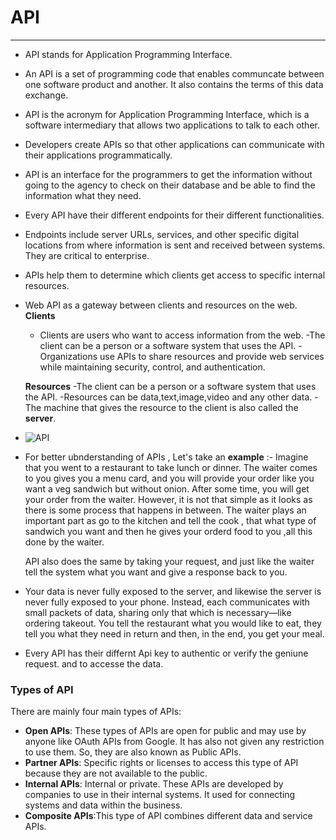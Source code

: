 # API

-----

- API stands for Application Programming Interface.
- An API is a set of programming code that enables communcate between one software product and another. 
  It also contains the terms of this data exchange.
- API is the acronym for Application Programming Interface, which is a software intermediary that allows two 
  applications to talk to each other.
- Developers create APIs so that other applications can communicate with their applications programmatically.
- API is an interface for the programmers to get the information without going to the agency to check on their database 
  and be able to find the information what they need.
- Every API have their different endpoints for their different functionalities.
- Endpoints include server URLs, services, and other specific digital locations from where information is sent and received between systems.
  They are critical to enterprise.
- APIs help them to determine which clients get access to specific internal resources.
- Web API as a gateway between clients and resources on the web.
   **Clients**
     - Clients are users who want to access information from the web.
     -The client can be a person or a software system that uses the API. 
     -Organizations use APIs to share resources and provide web services while maintaining security, control, and authentication. 
     
   **Resources**
       -The client can be a person or a software system that uses the API. 
       -Resources can be data,text,image,video and any other data.
       -The machine that gives the resource to the client is also called the **server**. 
       
- ![API](https://lh4.googleusercontent.com/rKoHyX6rc8aOY19aB45b44tBmOX2eA6A9hCk31YbxI4teiRF79um9Sagx3Zuxu427LVIZFdineD_UQllQMufP36blApzosxJuRryNl8EtWctHTQnNDx5JdKGjJTOBKkIwqOwRbli)

- For better ubnderstanding of APIs , Let's take an **example** :-
	Imagine that you went to a restaurant to take lunch or dinner. The waiter comes to you gives you a menu card, and you will provide your 
     order like you want a veg sandwich but without onion. After some time, you will get your order from the waiter. However, it is not that 
     simple as it looks as there is some process that happens in between. The waiter plays an important part as go to the kitchen and tell the cook , 
     that what type of sandwich you want and then he gives your orderd food to you ,all this done by the waiter.

    API also does the same by taking your request, and just like the waiter tell the system what you want and give a response back to you. 

- Your data is never fully exposed to the server, and likewise the server is never fully exposed to your phone. Instead, 
  each communicates with small packets of data, sharing only that which is necessary—like ordering takeout. You tell the restaurant what 
  you would like to eat, they tell you what they need in return and then, in the end, you get your meal.

- Every API has their differnt Api key to authentic or verify the geniune request. and to accesse the data.

### Types of API

There are mainly four main types of APIs:

* **Open APIs**:     These types of APIs are open for public and may use by anyone like OAuth APIs from Google. It has also not given any restriction to use them. 
                   So, they are also known as Public APIs.
* **Partner APIs**:  Specific rights or licenses to access this type of API because they are not available to the public.
* **Internal APIs**: Internal or private. These APIs are developed by companies to use in their internal systems. 
                   It used for connecting systems and data within the business.
* **Composite APIs**:This type of API combines different data and service APIs.
